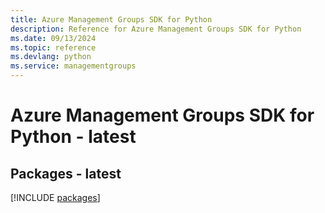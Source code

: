 ```yaml
---
title: Azure Management Groups SDK for Python
description: Reference for Azure Management Groups SDK for Python
ms.date: 09/13/2024
ms.topic: reference
ms.devlang: python
ms.service: managementgroups
---
```

# Azure Management Groups SDK for Python - latest
## Packages - latest
[!INCLUDE [packages](management-groups-index.md)]